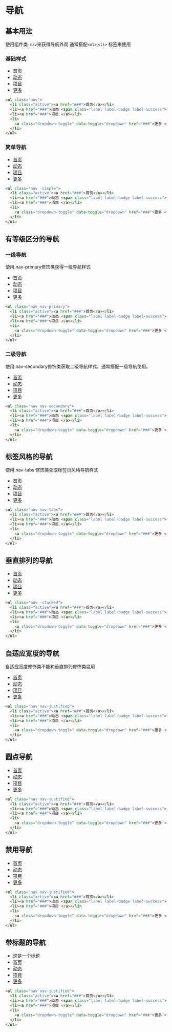 # 导航

## 基本用法

使用组件类`.nav`来获得导航外观 通常搭配`<ul>`,`<li>` 标签来使用

### 基础样式

<Example>
<ul class="nav">
  <li class="active"><a href="###">首页</a></li>
  <li><a href="###">动态 </a></li>
  <li><a href="###">项目 </a></li>
  <li>
    <a href="">更多 <span class="caret"></span></a>
  </li>
</ul>
</Example>

```html
<ul class="nav">
  <li class="active"><a href="###">首页</a></li>
  <li><a href="###">动态 <span class="label label-badge label-success">4</span></a></li>
  <li><a href="###">项目 </a></li>
  <li>
    <a class="dropdown-toggle" data-toggle="dropdown" href="###">更多 <span class="caret"></span></a>
  </li>
</ul>
```

### 简单导航
<Example>
<ul class="nav -simple">
  <li class="active"><a href="###">首页</a></li>
  <li><a href="###">动态 </a></li>
  <li><a href="###">项目 </a></li>
  <li>
    <a class="dropdown-toggle" data-toggle="dropdown" href="###">更多 <span class="caret"></span></a>
  </li>
</ul>
</Example>

```html
<ul class="nav -simple">
  <li class="active"><a href="###">首页</a></li>
  <li><a href="###">动态 <span class="label label-badge label-success">4</span></a></li>
  <li><a href="###">项目 </a></li>
  <li>
    <a class="dropdown-toggle" data-toggle="dropdown" href="###">更多 <span class="caret"></span></a>
  </li>
</ul>
```


## 有等级区分的导航

### 一级导航

使用.nav-primary修饰类获得一级导航样式 

<Example>
<ul class="nav nav-primary">
  <li class="active"><a href="###">首页</a></li>
  <li><a href="###">动态 </a></li>
  <li><a href="###">项目 </a></li>
  <li>
    <a class="dropdown-toggle" data-toggle="dropdown" href="###">更多 <span class="caret"></span></a>
  </li>
</ul>
</Example>


```html
<ul class="nav nav-primary">
  <li class="active"><a href="###">首页</a></li>
  <li><a href="###">动态 <span class="label label-badge label-success">4</span></a></li>
  <li><a href="###">项目 </a></li>
  <li>
    <a class="dropdown-toggle" data-toggle="dropdown" href="###">更多 <span class="caret"></span></a>
  </li>
</ul>
```

### 二级导航

使用.nav-secondary修饰类获取二级导航样式，通常搭配一级导航使用。

<Example>
<ul class="nav nav-secondary">
  <li class="active"><a href="###">首页</a></li>
  <li><a href="###">动态 </a></li>
  <li><a href="###">项目 </a></li>
  <li>
    <a class="dropdown-toggle" data-toggle="dropdown" href="###">更多 <span class="caret"></span></a>
  </li>
</ul>
</Example>

```html
<ul class="nav nav-secondary">
  <li class="active"><a href="###">首页</a></li>
  <li><a href="###">动态 <span class="label label-badge label-success">4</span></a></li>
  <li><a href="###">项目 </a></li>
  <li>
    <a class="dropdown-toggle" data-toggle="dropdown" href="###">更多 <span class="caret"></span></a>
  </li>
</ul>
```

## 标签风格的导航

使用.nav-tabs 修饰类获取标签页风格导航样式

<Example>
<ul class="nav nav-tabs">
  <li class="active"><a href="###">首页</a></li>
  <li><a href="###">动态 </a></li>
  <li><a href="###">项目 </a></li>
  <li>
    <a class="dropdown-toggle" data-toggle="dropdown" href="###">更多 <span class="caret"></span></a>
  </li>
</ul>
</Example>


```html
<ul class="nav nav-tabs">
  <li class="active"><a href="###">首页</a></li>
  <li><a href="###">动态 <span class="label label-badge label-success">4</span></a></li>
  <li><a href="###">项目 </a></li>
  <li>
    <a class="dropdown-toggle" data-toggle="dropdown" href="###">更多 <span class="caret"></span></a>
  </li>
</ul>
```

## 垂直排列的导航

<Example>
<ul class="nav nav-stacked">
  <li class="active"><a href="###">首页</a></li>
  <li><a href="###">动态 </a></li>
  <li><a href="###">项目 </a></li>
  <li>
    <a class="dropdown-toggle" data-toggle="dropdown" href="###">更多 <span class="caret"></span></a>
  </li>
</ul>
</Example>


```html
<ul class="nav -stacked">
  <li class="active"><a href="###">首页</a></li>
  <li><a href="###">动态 <span class="label label-badge label-success">4</span></a></li>
  <li><a href="###">项目 </a></li>
  <li>
    <a class="dropdown-toggle" data-toggle="dropdown" href="###">更多 <span class="caret"></span></a>
  </li>
</ul>
```
## 自适应宽度的导航

自适应宽度修饰类不能和垂直排列修饰类混用

<Example>
<ul class="nav nav-justified">
  <li class="active"><a href="###">首页</a></li>
  <li><a href="###">动态 </a></li>
  <li><a href="###">项目 </a></li>
  <li>
    <a class="dropdown-toggle" data-toggle="dropdown" href="###">更多 <span class="caret"></span></a>
  </li>
</ul>
</Example>


```html
<ul class="nav nav-justified">
  <li class="active"><a href="###">首页</a></li>
  <li><a href="###">动态 <span class="label label-badge label-success">4</span></a></li>
  <li><a href="###">项目 </a></li>
  <li>
    <a class="dropdown-toggle" data-toggle="dropdown" href="###">更多 <span class="caret"></span></a>
  </li>
</ul>
```

## 圆点导航

<Example>
<ul class="nav -nav-circle">
  <li class="active"><a href="###">首页</a></li>
  <li><a href="###">动态 </a></li>
  <li><a href="###">项目 </a></li>
  <li>
    <a class="dropdown-toggle" data-toggle="dropdown" href="###">更多 <span class="caret"></span></a>
  </li>
</ul>
</Example>


```html
<ul class="nav nav-justified">
  <li class="active"><a href="###">首页</a></li>
  <li><a href="###">动态 <span class="label label-badge label-success">4</span></a></li>
  <li><a href="###">项目 </a></li>
  <li>
    <a class="dropdown-toggle" data-toggle="dropdown" href="###">更多 <span class="caret"></span></a>
  </li>
</ul>
```

## 禁用导航

<Example>
<ul class="nav">
  <li class="active"><a href="###">首页</a></li>
  <li class="-disabled"><a href="###">动态 </a></li>
  <li><a href="###">项目 </a></li>
  <li>
    <a class="dropdown-toggle" data-toggle="dropdown" href="###">更多 <span class="caret"></span></a>
  </li>
</ul>
</Example>


```html
<ul class="nav nav-justified">
  <li class="active"><a href="###">首页</a></li>
  <li><a href="###">动态 <span class="label label-badge label-success">4</span></a></li>
  <li><a href="###">项目 </a></li>
  <li>
    <a class="dropdown-toggle" data-toggle="dropdown" href="###">更多 <span class="caret"></span></a>
  </li>
</ul>
```

## 带标题的导航

<Example>
<ul class="nav">
  <li class="nav-heading">这是一个标题</li>
  <li class="active"><a href="###">首页</a></li>
  <li><a href="###">动态 </a></li>
  <li><a href="###">项目 </a></li>
  <li>
    <a class="dropdown-toggle" data-toggle="dropdown" href="###">更多 <span class="caret"></span></a>
  </li>
</ul>
</Example>


```html
<ul class="nav nav-justified">
  <li class="active"><a href="###">首页</a></li>
  <li><a href="###">动态 <span class="label label-badge label-success">4</span></a></li>
  <li><a href="###">项目 </a></li>
  <li>
    <a class="dropdown-toggle" data-toggle="dropdown" href="###">更多 <span class="caret"></span></a>
  </li>
</ul>
```



<script>
    window.onload = function () {
        const $nav = document.querySelectorAll('ul.nav');
        console.log($nav);
        $nav.forEach(ele=>{
          ele.onclick = function (e) {
              if (e !== null && e.target instanceof HTMLElement && e.target.tagName == 'A') {
                  console.log(e.target.parentNode.classList, 'pNode');
                  if (e.target.parentNode.classList.contains('-disabled')) {
                      return;
                  }
                  const element = e.target.parentNode.parentNode.querySelector('.active');
                  if (element) {
                      element.classList.remove('active');
                  }
                  e.target.parentNode.classList.add('active');
              }
          }
        });
    };
</script>
